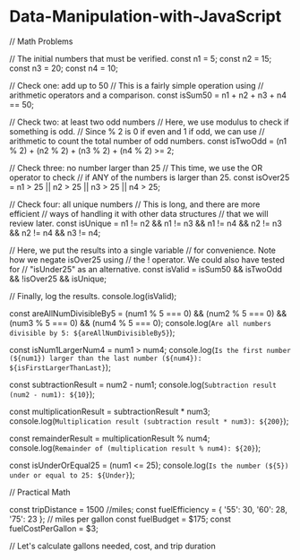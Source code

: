 # Data-Manipulation-with-JavaScript
// Math Problems

// The initial numbers that must be verified.
const n1 = 5;
const n2 = 15;
const n3 = 20;
const n4 = 10;

// Check one: add up to 50
// This is a fairly simple operation using
// arithmetic operators and a comparison.
const isSum50 = n1 + n2 + n3 + n4 == 50;

// Check two: at least two odd numbers
// Here, we use modulus to check if something is odd.
// Since % 2 is 0 if even and 1 if odd, we can use
// arithmetic to count the total number of odd numbers.
const isTwoOdd = (n1 % 2) + (n2 % 2) + (n3 % 2) + (n4 % 2) >= 2;

// Check three: no number larger than 25
// This time, we use the OR operator to check
// if ANY of the numbers is larger than 25.
const isOver25 = n1 > 25 || n2 > 25 || n3 > 25 || n4 > 25;

// Check four: all unique numbers
// This is long, and there are more efficient
// ways of handling it with other data structures
// that we will review later.
const isUnique =
  n1 != n2 && n1 != n3 && n1 != n4 && n2 != n3 && n2 != n4 && n3 != n4;

// Here, we put the results into a single variable
// for convenience. Note how we negate isOver25 using
// the ! operator. We could also have tested for
// "isUnder25" as an alternative.
const isValid = isSum50 && isTwoOdd && !isOver25 && isUnique;

// Finally, log the results.
console.log(isValid);


const areAllNumDivisibleBy5 = (num1 % 5 === 0) && (num2 % 5 === 0) && (num3 % 5 === 0) && (num4 % 5 === 0);
console.log(`Are all numbers divisible by 5: ${areAllNumDivisibleBy5}`);

const isNum1LargerNum4 = num1 > num4;
console.log(`Is the first number (${num1}) larger than the last number (${num4}): ${isFirstLargerThanLast}`);


const subtractionResult = num2 - num1;
console.log(`Subtraction result (num2 - num1): ${10}`);

const multiplicationResult = subtractionResult * num3;
console.log(`Multiplication result (subtraction result * num3): ${200}`);

const remainderResult = multiplicationResult % num4;
console.log(`Remainder of (multiplication result % num4): ${20}`);





const isUnderOrEqual25 = (num1 <= 25);
console.log(`Is the number (${5}) under or equal to 25: ${Under}`);


// Practical Math

const tripDistance = 1500 //miles;
const fuelEfficiency = { '55': 30, '60': 28, '75': 23 }; // miles per gallon
const fuelBudget = $175; 
const fuelCostPerGallon = $3; 

// Let's calculate gallons needed, cost, and trip duration










